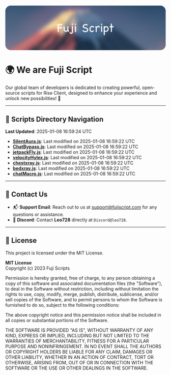 ![Banner](.github/b.webp)

# 🌍 **We are Fuji Script**

Our global team of developers is dedicated to creating powerful, open-source scripts for Rise Client, designed to enhance your experience and unlock new possibilities! 🌟

---
<!-- SCRIPTS_NAVIGATION_START -->
## 📂 **Scripts Directory Navigation**

**Last Updated**: 2025-01-08 16:59:24 UTC

- **[SilentAura.js](scripts/SilentAura.js)**: Last modified on 2025-01-08 16:59:22 UTC
- **[ChatBypass.js](scripts/ChatBypass.js)**: Last modified on 2025-01-08 16:59:22 UTC
- **[jetpackFly.js](scripts/jetpackFly.js)**: Last modified on 2025-01-08 16:59:22 UTC
- **[velocityHylex.js](scripts/velocityHylex.js)**: Last modified on 2025-01-08 16:59:22 UTC
- **[chestxray.js](scripts/chestxray.js)**: Last modified on 2025-01-08 16:59:22 UTC
- **[bedxray.js](scripts/bedxray.js)**: Last modified on 2025-01-08 16:59:22 UTC
- **[chatMacro.js](scripts/chatMacro.js)**: Last modified on 2025-01-08 16:59:22 UTC

<!-- SCRIPTS_NAVIGATION_END -->

---

## 💬 **Contact Us**  
- 📬 **Support Email**: Reach out to us at [support@fujiscript.com](mailto:support@fujiscript.com) for any questions or assistance.  
- 💬 **Discord**: Contact **Leo728** directly at `Discord@leo728`.

---

## 📜 **License**

This project is licensed under the MIT License.  

**MIT License**  
Copyright (c) 2023 Fuji Scripts  

Permission is hereby granted, free of charge, to any person obtaining a copy of this software and associated documentation files (the "Software"), to deal in the Software without restriction, including without limitation the rights to use, copy, modify, merge, publish, distribute, sublicense, and/or sell copies of the Software, and to permit persons to whom the Software is furnished to do so, subject to the following conditions:  

The above copyright notice and this permission notice shall be included in all copies or substantial portions of the Software.  

THE SOFTWARE IS PROVIDED "AS IS", WITHOUT WARRANTY OF ANY KIND, EXPRESS OR IMPLIED, INCLUDING BUT NOT LIMITED TO THE WARRANTIES OF MERCHANTABILITY, FITNESS FOR A PARTICULAR PURPOSE AND NONINFRINGEMENT. IN NO EVENT SHALL THE AUTHORS OR COPYRIGHT HOLDERS BE LIABLE FOR ANY CLAIM, DAMAGES OR OTHER LIABILITY, WHETHER IN AN ACTION OF CONTRACT, TORT OR OTHERWISE, ARISING FROM, OUT OF OR IN CONNECTION WITH THE SOFTWARE OR THE USE OR OTHER DEALINGS IN THE SOFTWARE.  
